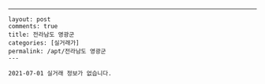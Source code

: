 ---
    layout: post
    comments: true
    title: 전라남도 영광군
    categories: [실거래가]
    permalink: /apt/전라남도 영광군
    ---

    2021-07-01 실거래 정보가 없습니다.

    